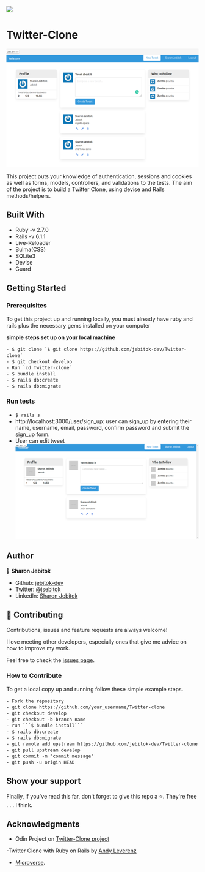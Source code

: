 ![](https://img.shields.io/badge/Microverse-blueviolet)

# Twitter-Clone

![screenshot](./app/assets/images/TwitterClone1.png)

This project puts your knowledge of authentication, sessions and cookies as well as forms, models, controllers, and validations to the tests. The aim of the project is to build a Twitter Clone, using devise and Rails methods/helpers.

## Built With

- Ruby -v 2.7.0
- Rails -v 6.1.1
- Live-Reloader
- Bulma(CSS)
- SQLite3
- Devise
- Guard

## Getting Started

### Prerequisites

To get this project up and running locally, you must already have ruby and rails plus the necessary gems installed on your computer

**simple steps set up on your local machine**

```
- $ git clone `$ git clone https://github.com/jebitok-dev/Twitter-clone`
- $ git checkout develop
- Run `cd Twitter-clone`
- $ bundle install
- $ rails db:create
- $ rails db:migrate
```

### Run tests

- `$ rails s `
- http://localhost:3000/user/sign_up: user can sign_up by entering their name, username, email, password, confirm password and submit the sign_up form.
- User can edit tweet
  ![screenshot](./app/assets/images/twitterclone.png)

## Author

👤 **Sharon Jebitok**

- Github: [jebitok-dev](https://github.com/jebitok-dev)
- Twitter: [@jsebitok](https://twitter.com/jsebitok)
- LinkedIn: [Sharon Jebitok](https://www.linkedin.com/in/sharon-jebitok/)

## 🤝 Contributing

Contributions, issues and feature requests are always welcome!

I love meeting other developers, especially ones that give me advice on how to improve my work.

Feel free to check the [issues page](https://github.com/jebitok-dev/Twitter-clone/issues).

### How to Contribute

To get a local copy up and running follow these simple example steps.

````
- Fork the repository
- git clone https://github.com/your_username/Twitter-clone
- git checkout develop
- git checkout -b branch name
- run ```$ bundle install```
- $ rails db:create
- $ rails db:migrate
- git remote add upstream https://github.com/jebitok-dev/Twitter-clone
- git pull upstream develop
- git commit -m "commit message"
- git push -u origin HEAD
````

## Show your support

Finally, if you've read this far, don't forget to give this repo a ⭐️. They're free . . . I think.

## Acknowledgments

- Odin Project on [Twitter-Clone project](https://www.theodinproject.com/courses/ruby-on-rails/lessons/authentication)

-Twitter Clone with Ruby on Rails by [Andy Leverenz](https://www.youtube.com/watch?v=5gUysPm64a4&feature=emb_logo&ab_channel=Web-Crunch)

- [Microverse](https://microverse.org).

<!-- ## 📝 License -->
